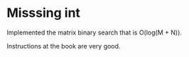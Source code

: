 # Misssing int

Implemented the matrix binary search that is O(log(M + N)).

Instructions at the book are very good.
